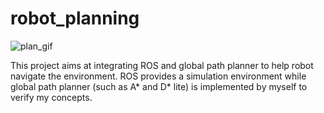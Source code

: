# robot_planning

![plan_gif](https://github.com/ryanyu512/robot_planning/assets/19774686/66b54500-736b-4296-bad2-dcba733123f1)

This project aims at integrating ROS and global path planner to help robot navigate the environment. ROS provides a simulation environment while global path planner (such as A* and D* lite) is implemented by myself to verify my concepts.

